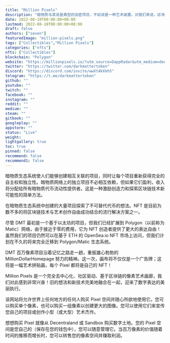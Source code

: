 ```yaml
---
title: "Million Pixels"
description: "暗物质与其说是典型的加密项目，不如说是一种艺术装置。对我们来说，区块链技术不仅仅是发送和接收数字现金。我们相信区块链仍然具有它曾经拥有的革命性潜力——我们只需要找到它。"
date: 2022-08-18T00:00:00+08:00
lastmod: 2022-08-18T00:00:00+08:00
draft: false
authors: ["seven"]
featuredImage: "million-pixels.png"
tags: ["Collectibles","Million Pixels"]
categories: ["nfts"]
nfts: ["Collectibles"]
blockchain: "Polygon"
website: "https://millionpixels.io/?utm_source=DappRadar&utm_medium=deeplink&utm_campaign=visit-website"
twitter: "https://twitter.com/darkmattertoken"
discord: "https://discord.com/invite/wwXt4kXkh5"
telegram: "https://t.me/darkmattertoken"
github: ""
youtube: ""
twitch: ""
facebook: ""
instagram: ""
reddit: ""
medium: ""
steam: ""
gitbook: ""
googleplay: ""
appstore: ""
status: "Live"
weight: 
lightgallery: true
toc: true
pinned: false
recommend: false
recommend1: false
---
```

暗物质生态系统使人们能够创建相互关联的项目，同时让每个项目重新获得完全的自主权和独立性。暗物质网络上的独立项目不必相互依赖，但如果它们盈利，收入将分配给所有暗物质代币流动性提供者。这是一种激励创造力和探索区块链技术新可能性的简单方法。

在暗物质生态系统中创建的大量项目探索了不可替代代币的想法。NFT 是目前为数不多的将区块链技术与艺术创作自由成功结合的流行解决方案之一。

尽管 DMT 最初是一个基于以太坊的项目，但我们已经扩展到 Polygon（以前称为 Matic）网络，由于接近于零的费用，它为 NFT 创造者提供了更大的表达自由！虽然我们的项目仍然可以在基于 ETH 的 OpenSea.io NFT 市场上访问，但我们计划在不久的将来完全迁移到 Polygon/Matic 生态系统。

DMT 百万像素项目沿着记忆之路走一趟，重振雄心勃勃的 MillionDollarHomepage 努力的精神。这一次，画布将不仅仅是一个广告牌；这将是一幅艺术拼贴画，每个 Pixel 都将是自己的 NFT！

Million Pixels 是一个完全去中心化、社区驱动、基于区块链的像素艺术画廊，我们对此感到非常兴奋！旧的想法和新技术完美地融合在一起，迎来了数字表达的美丽执行。

该网站将允许世界上任何地方的任何人购买 Pixel 空间并随心所欲地使用它。您可以购买单个像素，也可以购买一组像素以创建更大的图像。您可以使用它们来宣传您自己的项目或创作小型（或大型）艺术杰作。

想想购买 Pixel 就像从 Decentraland 或 Sandbox 购买数字土地。您的 Pixel 空间是您自己的（保存在您的钱包中），您可以随意管理它。当百万像素的价值随着时间的推移而增长时，您可以转售您的像素空间并赚取利润。